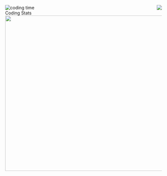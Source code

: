 <img align="left"  src="https://wakatime.com/badge/user/018e92de-fd36-49db-920c-68aa5cee604c.svg" alt="coding time"/> <img align="right" src="https://visitor-badge.laobi.icu/badge?page_id=Sangam5756.sangammundhe" />


<br>


<summary>Coding Stats</summary>
  
  <div align=center>
       
   <img width=800 height=500 src="https://wakatime.com/share/@sangammundhe/f48577b0-85bb-4ffe-ac31-36a583b0374d.svg"/>

  </div>

